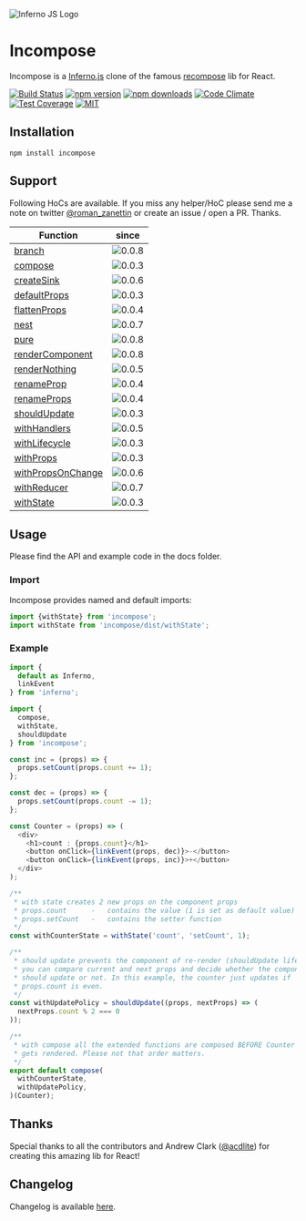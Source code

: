 ![Inferno JS Logo](https://cdn-images-1.medium.com/max/1600/1*NZoKqwcj_x9W1Zh-eWWeCw.png "Inferno JS")

# Incompose
Incompose is a [Inferno.js](https://infernojs.org/) clone of the famous [recompose](https://github.com/acdlite/recompose) lib for React.

[![Build Status](https://semaphoreci.com/api/v1/open-source/incompose/branches/master/shields_badge.svg)](https://semaphoreci.com/open-source/incompose) [![npm version](https://badge.fury.io/js/incompose.svg)](https://www.npmjs.com/package/incompose) [![npm downloads](https://img.shields.io/npm/dm/incompose.svg?style=flat-square)](https://www.npmjs.com/package/incompose) [![Code Climate](https://codeclimate.com/github/zanettin/incompose/badges/gpa.svg)](https://codeclimate.com/github/zanettin/incompose) [![Test Coverage](https://codeclimate.com/github/zanettin/incompose/badges/coverage.svg)](https://codeclimate.com/github/zanettin/incompose/coverage) [![MIT](https://img.shields.io/npm/l/express.svg)](LICENSE.md)

## Installation
```
npm install incompose
```

## Support
Following HoCs are available. If you miss any helper/HoC please send me a note on twitter [@roman_zanettin](https://twitter.com/roman_zanettin) or create an issue / open a PR. Thanks.

| Function | since |
| --- | :---: |
|[branch](docs/branch.md)|![0.0.8](https://img.shields.io/badge/version-0.0.8-green.svg)|
|[compose](docs/compose.md)|![0.0.3](https://img.shields.io/badge/version-0.0.3-green.svg)|
|[createSink](docs/createSink.md)|![0.0.6](https://img.shields.io/badge/version-0.0.6-green.svg)|
|[defaultProps](docs/defaultProps.md)|![0.0.3](https://img.shields.io/badge/version-0.0.3-green.svg)|
|[flattenProps](docs/flattenProps.md)|![0.0.4](https://img.shields.io/badge/version-0.0.4-green.svg)|
|[nest](docs/nest.md)|![0.0.7](https://img.shields.io/badge/version-0.0.7-green.svg)|
|[pure](docs/pure.md)|![0.0.8](https://img.shields.io/badge/version-0.0.8-green.svg)|
|[renderComponent](docs/renderComponent.md)|![0.0.8](https://img.shields.io/badge/version-0.0.8-green.svg)|
|[renderNothing](docs/renderNothing.md)|![0.0.5](https://img.shields.io/badge/version-0.0.5-green.svg)|
|[renameProp](docs/renameProp.md)|![0.0.4](https://img.shields.io/badge/version-0.0.4-green.svg)|
|[renameProps](docs/renameProps.md)|![0.0.4](https://img.shields.io/badge/version-0.0.4-green.svg)|
|[shouldUpdate](docs/shouldUpdate.md)|![0.0.3](https://img.shields.io/badge/version-0.0.3-green.svg)|
|[withHandlers](docs/withHandlers.md)|![0.0.5](https://img.shields.io/badge/version-0.0.5-green.svg)|
|[withLifecycle](docs/withLifecycle.md)|![0.0.3](https://img.shields.io/badge/version-0.0.3-green.svg)|
|[withProps](docs/withProps.md)|![0.0.3](https://img.shields.io/badge/version-0.0.3-green.svg)|
|[withPropsOnChange](docs/withPropsOnChange.md)|![0.0.6](https://img.shields.io/badge/version-0.0.6-green.svg)|
|[withReducer](docs/withReducer.md)|![0.0.7](https://img.shields.io/badge/version-0.0.7-green.svg)|
|[withState](docs/withState.md)|![0.0.3](https://img.shields.io/badge/version-0.0.3-green.svg)|


## Usage
Please find the API and example code in the docs folder.

### Import
Incompose provides named and default imports:
```javascript
import {withState} from 'incompose';
import withState from 'incompose/dist/withState';
```

### Example
```javascript
import {
  default as Inferno,
  linkEvent
} from 'inferno';

import {
  compose,
  withState,
  shouldUpdate
} from 'incompose';

const inc = (props) => {
  props.setCount(props.count += 1);
};

const dec = (props) => {
  props.setCount(props.count -= 1);
};

const Counter = (props) => (
  <div>
    <h1>count : {props.count}</h1>
    <button onClick={linkEvent(props, dec)}>-</button>
    <button onClick={linkEvent(props, inc)}>+</button>
  </div>
);

/**
 * with state creates 2 new props on the component props
 * props.count		-	contains the value (1 is set as default value)
 * props.setCount	-	contains the setter function
 */
const withCounterState = withState('count', 'setCount', 1);

/**
 * should update prevents the component of re-render (shouldUpdate lifecycle hook)
 * you can compare current and next props and decide whether the component
 * should update or not. In this example, the counter just updates if
 * props.count is even.
 */
const withUpdatePolicy = shouldUpdate((props, nextProps) => (
  nextProps.count % 2 === 0
));

/**
 * with compose all the extended functions are composed BEFORE Counter
 * gets rendered. Please not that order matters.
 */
export default compose(
  withCounterState,
  withUpdatePolicy,
)(Counter);
```

## Thanks
Special thanks to all the contributors and Andrew Clark ([@acdlite](https://twitter.com/acdlite)) for creating this amazing lib for React!

## Changelog
Changelog is available [here](CHANGELOG.md).
